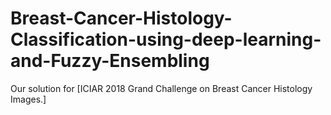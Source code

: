 # Breast-Cancer-Histology-Classification-using-deep-learning-and-Fuzzy-Ensembling

Our solution for [ICIAR 2018 Grand Challenge on Breast Cancer Histology Images.]
